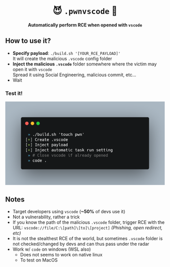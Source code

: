 <div align=center>
  <h1>😈 <code>.pwnvscode</code> 📁</h1>

<strong> Automatically perform RCE when opened with `vscode` </strong>
</div>

## How to use it?
* **Specify payload**: `./build.sh '[YOUR_RCE_PAYLOAD]'`<br>It will create the malicious `.vscode` config folder
* **Inject the malicious `.vscode`** folder somewhere where the victim may open it with `vscode`
<br>Spread it using Social Engineering, malicious commit, etc...
* Wait

### Test it!

![test](./img/test.png)

## Notes
* Target developers using `vscode` (**~50%** of devs use it)
* Not a vulnerability, rather a trick
* If you know the path of the malicious `.vscode` folder, trigger RCE with the URL: `vscode://file/C:\[path]\[to]\[project]` *(Phishing, open redirect, etc)*
* It is not the stealthest RCE of the world, but sometimes `.vscode` folder is not checked/changed by devs and can thus pass under the radar
* Work w/ `code` on windows (WSL also)
  * Does not seems to work on native linux
  * To test on MacOS
